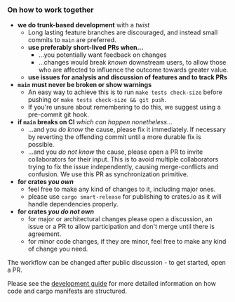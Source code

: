 
### On how to work together

- **we do trunk-based development** with a _twist_
   - Long lasting feature branches are discouraged, and instead small commits to `main` are preferred.
   - **use preferably short-lived PRs when…**
     - …you potentially want feedback on changes
     - …changes would break _known_ downstream users, to allow those who are affected to influence the outcome towards greater value.
   - **use issues for analysis and discussion of features and to track PRs**
- **`main` must never be broken or show warnings**
   - An easy way to achieve this is to run `make tests check-size` before pushing or `make tests check-size && git push`.
   - If you're unsure about remembering to do this, we suggest using a pre-commit git hook.
- **if `main` breaks on CI** _which can happen nonetheless_…
    - …and you _do know_ the cause, please fix it immediately. If necessary by reverting the offending commit until a more durable fix is possible.
    - …and you _do not know_ the cause, please open a PR to invite collaborators for their input. This is to avoid multiple collaborators 
      trying to fix the issue independently, causing merge-conflicts and confusion. We use this PR as synchronization primitive.
- **for crates _you own_**
    - feel free to make any kind of changes to it, including major ones.
    - please use `cargo smart-release` for publishing to crates.io as it will handle dependencies properly.
- **for crates _you do not own_**
    - for major or architectural changes please open a discussion, an issue or a PR to allow
      participation and don't merge until there is agreement.
    - for minor code changes, if they are minor, feel free to make any kind of change you need.

The workflow can be changed after public discussion - to get started, open a PR.


Please see the [development guide] for more detailed information on how code and cargo manifests are structured.

[development guide]: https://github.com/Byron/gitoxide/blob/main/DEVELOPMENT.md

